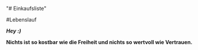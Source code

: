 "# Einkaufsliste" 




#Lebenslauf

***Hey :)***




**Nichts ist so kostbar wie die Freiheit und nichts so wertvoll wie Vertrauen.**




